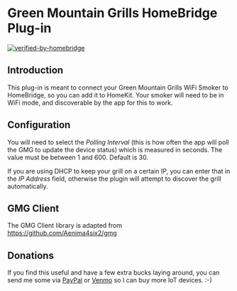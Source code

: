 # Green Mountain Grills HomeBridge Plug-in
[![verified-by-homebridge](https://badgen.net/badge/homebridge/verified/purple)](https://github.com/homebridge/homebridge/wiki/Verified-Plugins)

## Introduction

This plug-in is meant to connect your Green Mountain Grills WiFi Smoker to HomeBridge, so you can add it to HomeKit. 
Your smoker will need to be in WiFi mode, and discoverable by the app for this to work.

## Configuration

You will need to select the *Polling Interval* (this is how often the
app will poll the GMG to update the device status) which is
measured in seconds. The value must be between 1 and 600. Default is 30.

If you are using DHCP to keep your grill on a certain IP, you can enter that in the *IP Address* field, otherwise
the plugin will attempt to discover the grill automatically.

## GMG Client
The GMG Client library is adapted from https://github.com/Aenima4six2/gmg

## Donations

If you find this useful and have a few extra bucks laying around, 
you can send me some via [PayPal](https://www.paypal.com/paypalme/waltmoorhouse)
or [Venmo](https://venmo.com/?txn=pay&audience=public&recipients=Walt-Moorhouse)
so I can buy more IoT devices.  :-)
